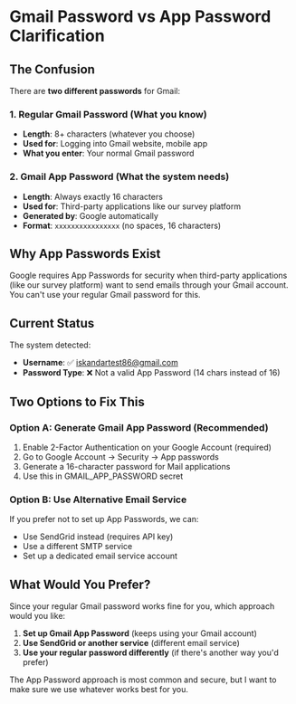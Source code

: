 # Gmail Password vs App Password Clarification

## The Confusion

There are **two different passwords** for Gmail:

### 1. Regular Gmail Password (What you know)
- **Length**: 8+ characters (whatever you choose)
- **Used for**: Logging into Gmail website, mobile app
- **What you enter**: Your normal Gmail password

### 2. Gmail App Password (What the system needs)
- **Length**: Always exactly 16 characters
- **Used for**: Third-party applications like our survey platform
- **Generated by**: Google automatically
- **Format**: `xxxxxxxxxxxxxxxx` (no spaces, 16 characters)

## Why App Passwords Exist

Google requires App Passwords for security when third-party applications (like our survey platform) want to send emails through your Gmail account. You can't use your regular Gmail password for this.

## Current Status

The system detected:
- **Username**: ✅ iskandartest86@gmail.com
- **Password Type**: ❌ Not a valid App Password (14 chars instead of 16)

## Two Options to Fix This

### Option A: Generate Gmail App Password (Recommended)
1. Enable 2-Factor Authentication on your Google Account (required)
2. Go to Google Account → Security → App passwords
3. Generate a 16-character password for Mail applications
4. Use this in GMAIL_APP_PASSWORD secret

### Option B: Use Alternative Email Service
If you prefer not to set up App Passwords, we can:
- Use SendGrid instead (requires API key)
- Use a different SMTP service
- Set up a dedicated email service account

## What Would You Prefer?

Since your regular Gmail password works fine for you, which approach would you like:

1. **Set up Gmail App Password** (keeps using your Gmail account)
2. **Use SendGrid or another service** (different email service)
3. **Use your regular password differently** (if there's another way you'd prefer)

The App Password approach is most common and secure, but I want to make sure we use whatever works best for you.